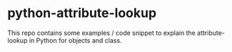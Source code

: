 # python-attribute-lookup
This repo contains some examples / code snippet to explain the attribute-lookup in Python for objects and class.
